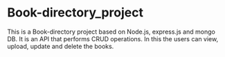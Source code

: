 # Book-directory_project
This is a Book-directory project based on Node.js, express.js and mongo DB. It is an API that performs CRUD operations. In this the users can view, upload, update and delete the books.
